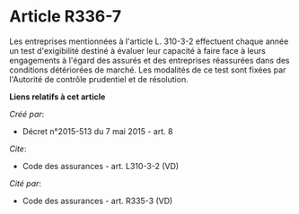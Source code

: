 # Article R336-7

Les entreprises mentionnées à l'article L. 310-3-2 effectuent chaque année un test d'exigibilité destiné à évaluer leur
capacité à faire face à leurs engagements à l'égard des assurés et des entreprises réassurées dans des conditions détériorées
de marché. Les modalités de ce test sont fixées par l'Autorité de contrôle prudentiel et de résolution.

**Liens relatifs à cet article**

_Créé par_:

  - Décret n°2015-513 du 7 mai 2015 - art. 8

_Cite_:

  - Code des assurances - art. L310-3-2 (VD)

_Cité par_:

  - Code des assurances - art. R335-3 (VD)
